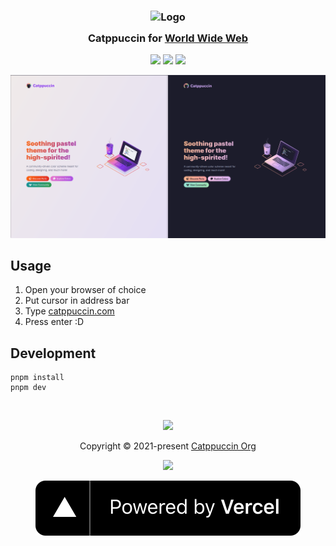 <h3 align="center">
	<img src="https://raw.githubusercontent.com/catppuccin/catppuccin/main/assets/logos/exports/1544x1544_circle.png" width="100" alt="Logo"/><br/>
	<img src="https://raw.githubusercontent.com/catppuccin/catppuccin/main/assets/misc/transparent.png" height="30" width="0px"/>
	Catppuccin for <a href="https://info.cern.ch/hypertext/WWW/TheProject.html">World Wide Web</a>
	<img src="https://raw.githubusercontent.com/catppuccin/catppuccin/main/assets/misc/transparent.png" height="30" width="0px"/>
</h3>

<p align="center">
	<a href="https://github.com/catppuccin/website/stargazers"><img src="https://img.shields.io/github/stars/catppuccin/website?colorA=363a4f&colorB=b7bdf8&style=for-the-badge"></a>
	<a href="https://github.com/catppuccin/website/issues"><img src="https://img.shields.io/github/issues/catppuccin/website?colorA=363a4f&colorB=f5a97f&style=for-the-badge"></a>
	<a href="https://github.com/catppuccin/website/contributors"><img src="https://img.shields.io/github/contributors/catppuccin/website?colorA=363a4f&colorB=a6da95&style=for-the-badge"></a>
</p>

<p align="center">
	<img src="assets/preview.webp"/>
</p>

## Usage

1. Open your browser of choice
2. Put cursor in address bar
3. Type [catppuccin.com](https://catppuccin.com)
4. Press enter :D

## Development

```
pnpm install
pnpm dev
```

&nbsp;

<p align="center">
	<img src="https://raw.githubusercontent.com/catppuccin/catppuccin/main/assets/footers/gray0_ctp_on_line.svg?sanitize=true" />
</p>
<p align="center">Copyright &copy; 2021-present <a href="https://github.com/catppuccin" target="_blank">Catppuccin Org</a>
<p align="center">
	<a href="https://github.com/catppuccin/website/blob/main/LICENSE"><img src="https://img.shields.io/static/v1.svg?style=for-the-badge&label=License&message=MIT&logoColor=d9e0ee&colorA=363a4f&colorB=b7bdf8"/></a>
</p>
<p align="center">
	<a href="https://vercel.com?utm_source=catppuccin&utm_campaign=oss"><img src=".repo/vercel.svg"/></a>
</p>
